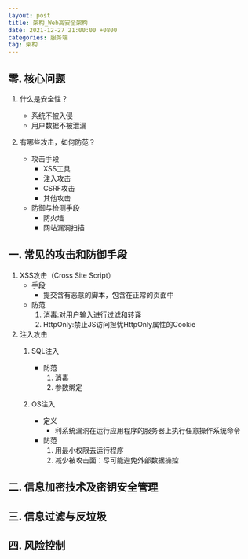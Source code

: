 ```yaml
---
layout: post
title: 架构_Web高安全架构
date: 2021-12-27 21:00:00 +0800
categories: 服务端
tag: 架构
---
```


## 零. 核心问题
1. 什么是安全性？
	- 系统不被入侵
	- 用户数据不被泄漏

2. 有哪些攻击，如何防范？
	- 攻击手段
		- XSS工具
		- 注入攻击
		- CSRF攻击
		- 其他攻击
	- 防御与检测手段
		- 防火墙
		- 网站漏洞扫描


## 一. 常见的攻击和防御手段
1. XSS攻击（Cross Site Script）
	- 手段
		- 提交含有恶意的脚本，包含在正常的页面中
	- 防范
		1. 消毒:对用户输入进行过滤和转译
		2. HttpOnly:禁止JS访问担忧HttpOnly属性的Cookie
2. 注入攻击
	1. SQL注入
		- 防范
			1. 消毒
			2. 参数绑定

	2. OS注入
		- 定义	
			- 利系统漏洞在运行应用程序的服务器上执行任意操作系统命令
		- 防范
			1. 用最小权限去运行程序
			2. 减少被攻击面：尽可能避免外部数据操控


## 二. 信息加密技术及密钥安全管理


## 三. 信息过滤与反垃圾


## 四. 风险控制


